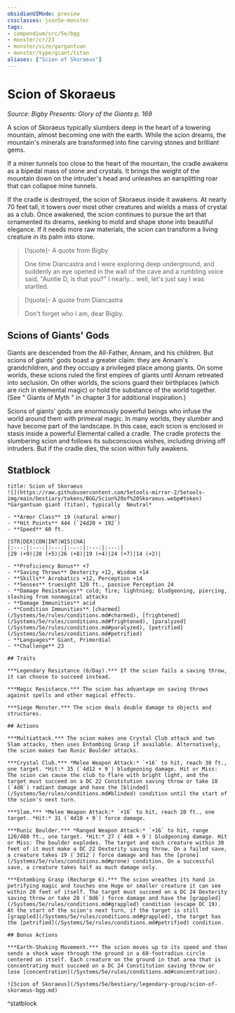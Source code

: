 ```yaml
---
obsidianUIMode: preview
cssclasses: json5e-monster
tags:
- compendium/src/5e/bgg
- monster/cr/23
- monster/size/gargantuan
- monster/type/giant/titan
aliases: ["Scion of Skoraeus"]
---
```

# Scion of Skoraeus
*Source: Bigby Presents: Glory of the Giants p. 169*  

A scion of Skoraeus typically slumbers deep in the heart of a towering mountain, almost becoming one with the earth. While the scion dreams, the mountain's minerals are transformed into fine carving stones and brilliant gems.

If a miner tunnels too close to the heart of the mountain, the cradle awakens as a bipedal mass of stone and crystals. It brings the weight of the mountain down on the intruder's head and unleashes an earsplitting roar that can collapse mine tunnels.

If the cradle is destroyed, the scion of Skoraeus inside it awakens. At nearly 70 feet tall, it towers over most other creatures and wields a mass of crystal as a club. Once awakened, the scion continues to pursue the art that ornamented its dreams, seeking to mold and shape stone into beautiful elegance. If it needs more raw materials, the scion can transform a living creature in its palm into stone.

> [!quote]- A quote from Bigby  
> 
> One time Diancastra and I were exploring deep underground, and suddenly an eye opened in the wall of the cave and a rumbling voice said, "Auntie D, is that you?" I nearly... well, let's just say I was startled.

> [!quote]- A quote from Diancastra  
> 
> Don't forget who I am, dear Bigby.

## Scions of Giants' Gods

Giants are descended from the All-Father, Annam, and his children. But scions of giants' gods boast a greater claim: they are Annam's grandchildren, and they occupy a privileged place among giants. On some worlds, these scions ruled the first empires of giants until Annam retreated into seclusion. On other worlds, the scions guard their birthplaces (which are rich in elemental magic) or hold the substance of the world together. (See " Giants of Myth " in chapter 3 for additional inspiration.)

Scions of giants' gods are enormously powerful beings who infuse the world around them with primeval magic. In many worlds, they slumber and have become part of the landscape. In this case, each scion is enclosed in stasis inside a powerful Elemental called a cradle. The cradle protects the slumbering scion and follows its subconscious wishes, including driving off intruders. But if the cradle dies, the scion within fully awakens.

## Statblock

```ad-statblock
title: Scion of Skoraeus
![](https://raw.githubusercontent.com/5etools-mirror-2/5etools-img/main/bestiary/tokens/BGG/Scion%20of%20Skoraeus.webp#token)
*Gargantuan giant (titan), typically  Neutral*

- **Armor Class** 19 (natural armor)
- **Hit Points** 444 (`24d20 + 192`)
- **Speed** 60 ft.

|STR|DEX|CON|INT|WIS|CHA|
|:---:|:---:|:---:|:---:|:---:|:---:|
|29 (+9)|20 (+5)|26 (+8)|19 (+4)|24 (+7)|14 (+2)|

- **Proficiency Bonus** +7
- **Saving Throws** Dexterity +12, Wisdom +14
- **Skills** Acrobatics +12, Perception +14
- **Senses** truesight 120 ft., passive Perception 24
- **Damage Resistances** cold; fire; lightning; bludgeoning, piercing, slashing from nonmagical attacks
- **Damage Immunities** acid
- **Condition Immunities** [charmed](/Systems/5e/rules/conditions.md#charmed), [frightened](/Systems/5e/rules/conditions.md#frightened), [paralyzed](/Systems/5e/rules/conditions.md#paralyzed), [petrified](/Systems/5e/rules/conditions.md#petrified)
- **Languages** Giant, Primordial
- **Challenge** 23

## Traits

***Legendary Resistance (6/Day).*** If the scion fails a saving throw, it can choose to succeed instead.

***Magic Resistance.*** The scion has advantage on saving throws against spells and other magical effects.

***Siege Monster.*** The scion deals double damage to objects and structures.

## Actions

***Multiattack.*** The scion makes one Crystal Club attack and two Slam attacks, then uses Entombing Grasp if available. Alternatively, the scion makes two Runic Boulder attacks.

***Crystal Club.*** *Melee Weapon Attack:* `+16` to hit, reach 30 ft., one target. *Hit:* 35 (`4d12 + 9`) bludgeoning damage. Hit or Miss: The scion can cause the club to flare with bright light, and the target must succeed on a DC 22 Constitution saving throw or take 18 (`4d8`) radiant damage and have the [blinded](/Systems/5e/rules/conditions.md#blinded) condition until the start of the scion's next turn.

***Slam.*** *Melee Weapon Attack:* `+16` to hit, reach 20 ft., one target. *Hit:* 31 (`4d10 + 9`) force damage.

***Runic Boulder.*** *Ranged Weapon Attack:* `+16` to hit, range 120/480 ft., one target. *Hit:* 27 (`4d8 + 9`) bludgeoning damage. Hit or Miss: The boulder explodes. The target and each creature within 30 feet of it must make a DC 22 Dexterity saving throw. On a failed save, a creature takes 19 (`3d12`) force damage and has the [prone](/Systems/5e/rules/conditions.md#prone) condition. On a successful save, a creature takes half as much damage only.

***Entombing Grasp (Recharge 6).*** The scion wreathes its hand in petrifying magic and touches one Huge or smaller creature it can see within 20 feet of itself. The target must succeed on a DC 24 Dexterity saving throw or take 28 (`8d6`) force damage and have the [grappled](/Systems/5e/rules/conditions.md#grappled) condition (escape DC 19). At the start of the scion's next turn, if the target is still [grappled](/Systems/5e/rules/conditions.md#grappled), the target has the [petrified](/Systems/5e/rules/conditions.md#petrified) condition.

## Bonus Actions

***Earth-Shaking Movement.*** The scion moves up to its speed and then sends a shock wave through the ground in a 60-footradius circle centered on itself. Each creature on the ground in that area that is concentrating must succeed on a DC 24 Constitution saving throw or lose [concentration](/Systems/5e/rules/conditions.md#concentration).

![Scion of Skoraeus](/Systems/5e/bestiary/legendary-group/scion-of-skoraeus-bgg.md)
```
^statblock